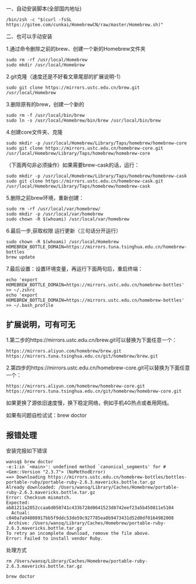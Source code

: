 一、自动安装脚本(全部国内地址)

```
/bin/zsh -c "$(curl -fsSL https://gitee.com/cunkai/HomebrewCN/raw/master/Homebrew.sh)"
```

二、也可以手动安装

1.通过命令删除之前的brew、创建一个新的Homebrew文件夹
```
sudo rm -rf /usr/local/Homebrew
sudo mkdir /usr/local/Homebrew
```

2.git克隆（速度还是不好看文章尾部的扩展说明-1）
```
sudo git clone https://mirrors.ustc.edu.cn/brew.git /usr/local/Homebrew
```

3.删除原有的brew，创建一个新的
```
sudo rm -f /usr/local/bin/brew
sudo ln -s /usr/local/Homebrew/bin/brew /usr/local/bin/brew
```

4.创建core文件夹、克隆
```
sudo mkdir -p /usr/local/Homebrew/Library/Taps/homebrew/homebrew-core
sudo git clone https://mirrors.ustc.edu.cn/homebrew-core.git /usr/local/Homebrew/Library/Taps/homebrew/homebrew-core
```
（下面两句非必须操作）如果需要brew-cask的话，运行：

```
sudo mkdir -p /usr/local/Homebrew/Library/Taps/homebrew/homebrew-cask
sudo git clone https://mirrors.ustc.edu.cn/homebrew-cask.git /usr/local/Homebrew/Library/Taps/homebrew/homebrew-cask
```

5.删除之前brew环境，重新创建：
```
sudo rm -rf /usr/local/var/homebrew/ 
sudo mkdir -p /usr/local/var/homebrew
sudo chown -R $(whoami) /usr/local/var/homebrew
```

6.最后一步,获取权限 运行更新（三句话分开运行）
```
sudo chown -R $(whoami) /usr/local/Homebrew
HOMEBREW_BOTTLE_DOMAIN=https://mirrors.tuna.tsinghua.edu.cn/homebrew-bottles
brew update
```
7.最后设置：设置环境变量，再运行下面两句后，重启终端：

```
echo 'export HOMEBREW_BOTTLE_DOMAIN=https://mirrors.ustc.edu.cn/homebrew-bottles' >> ~/.zshrc
echo 'export HOMEBREW_BOTTLE_DOMAIN=https://mirrors.ustc.edu.cn/homebrew-bottles' >> ~/.bash_profile
```

## 扩展说明，可有可无
1.第二步的https://mirrors.ustc.edu.cn/brew.git可以替换为下面任意一个：
```
https://mirrors.aliyun.com/homebrew/brew.git
https://mirrors.tuna.tsinghua.edu.cn/git/homebrew/brew.git
```

2.第四步的https://mirrors.ustc.edu.cn/homebrew-core.git可以替换为下面任意一个：
```
https://mirrors.aliyun.com/homebrew/homebrew-core.git
https://mirrors.tuna.tsinghua.edu.cn/git/homebrew/homebrew-core.git
```
如果更换了源依旧速度慢，换下稳定网络，例如手机4G热点或者用网线。

如果有问题自检试试：brew doctor


## 报错处理
安装完报如下错误
```
wansq$ brew doctor
-e:1:in `<main>': undefined method `canonical_segments' for #<Gem::Version "2.3.7"> (NoMethodError)
==> Downloading https://mirrors.ustc.edu.cn/homebrew-bottles/bottles-portable-ruby/portable-ruby-2.6.3.mavericks.bottle.tar.gz
Already downloaded: /Users/wansq/Library/Caches/Homebrew/portable-ruby-2.6.3.mavericks.bottle.tar.gz
Error: Checksum mismatch.
Expected: ab81211a2052ccaa6d050741c433b728d0641523d8742eef23a5b450811e5104
  Actual: c040a7a94808917bb5f9ddc53de59c927785ea8b9473431d52d0df0164982008
 Archive: /Users/wansq/Library/Caches/Homebrew/portable-ruby-2.6.3.mavericks.bottle.tar.gz
To retry an incomplete download, remove the file above.
Error: Failed to install vendor Ruby.
```
处理方式
```
rm /Users/wansq/Library/Caches/Homebrew/portable-ruby-2.6.3.mavericks.bottle.tar.gz

brew doctor
```